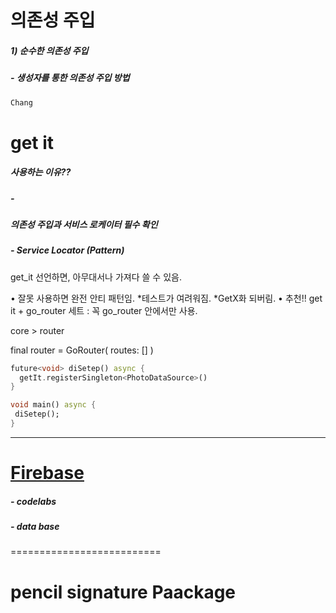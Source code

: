 # 의존성 주입
##### 1) 순수한 의존성 주입
##### - 생성자를 통한 의존성 주입 방법
```dart
Chang
```
# get it
##### 사용하는 이유??
##### - 
##### 의존성 주입과 서비스 로케이터 필수 확인
##### - Service Locator (Pattern)
get_it 선언하면, 아무대서나 가져다 쓸 수 있음.

•	잘못 사용하면 완전 안티 패턴임. *테스트가 여려워짐. *GetX화 되버림.
•	추천!! get it + go_router 세트 : 꼭 go_router 안에서만 사용.

core > router

final  router = GoRouter(
  routes: []
)
```dart
future<void> diSetep() async {
  getIt.registerSingleton<PhotoDataSource>()
}
```
```dart
void main() async {
 diSetep();
}
```
----------------------
# [Firebase](firebase.google.com)
##### - codelabs
##### - data base
==========================
# pencil signature Paackage
